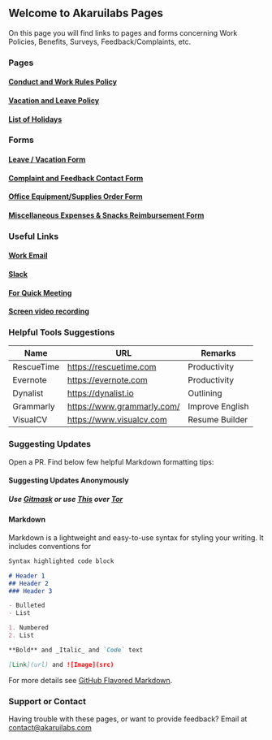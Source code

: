 ## Welcome to Akaruilabs Pages

On this page you will find links to pages and forms concerning Work Policies, Benefits, Surveys, Feedback/Complaints, etc.

### Pages
#### [Conduct and Work Rules Policy](http://pages.akaruilabs.com/work-rules)
#### [Vacation and Leave Policy](http://pages.akaruilabs.com/vacation)
#### [List of Holidays](http://pages.akaruilabs.com/holidays)

### Forms
#### [Leave / Vacation Form](https://docs.google.com/forms/d/e/1FAIpQLSfDNYQl0xGu5CQAb8-uFp0NDOr9d9OnlfrH3oJZ3cyHp9KS_A/viewform?usp=sf_link)
#### [Complaint and Feedback Contact Form](https://docs.google.com/forms/d/e/1FAIpQLSe1kiJDX5qmFC3TPXI62tLwR4xAXP9rb5cPRHReHzmtWQV10A/viewform?usp=sf_link)
#### [Office Equipment/Supplies Order Form](https://docs.google.com/forms/d/e/1FAIpQLSeF0z0Yfmh9-k_JkP0kvQq-qMCQ8_BxnLSnovuG5KumKkb8fw/viewform?usp=sf_link)
#### [Miscellaneous Expenses & Snacks Reimbursement Form](https://docs.google.com/forms/d/e/1FAIpQLSeC0YPRfdxym3ob5vpFY6XPzT_AbgWDBngsS2NRgbq9LTKnIA/viewform?usp=sf_link)

### Useful Links
#### [Work Email](https://mail.akaruilabs.com)
#### [Slack](https://akaruilabs.slack.com)
#### [For Quick Meeting](https://meet.google.com)
#### [Screen video recording](https://www.useloom.com)

### Helpful Tools Suggestions
|Name    |URL         |Remarks|
|--------|------------|-------|
|RescueTime|https://rescuetime.com  |Productivity|
|Evernote|https://evernote.com |Productivity|
|Dynalist|https://dynalist.io |Outlining|
|Grammarly|https://www.grammarly.com/ |Improve English|
|VisualCV|https://www.visualcv.com |Resume Builder|

### Suggesting Updates

Open a PR. Find below few helpful Markdown formatting tips:

#### Suggesting Updates Anonymously
##### Use [Gitmask](http://www.gitmask.com) or use [This](https://github.com/chr15m/gitnonymous) over [Tor](https://www.torproject.org/download/download-easy.html.en)
#### Markdown

Markdown is a lightweight and easy-to-use syntax for styling your writing. It includes conventions for

```markdown
Syntax highlighted code block

# Header 1
## Header 2
### Header 3

- Bulleted
- List

1. Numbered
2. List

**Bold** and _Italic_ and `Code` text

[Link](url) and ![Image](src)
```

For more details see [GitHub Flavored Markdown](https://guides.github.com/features/mastering-markdown/).


### Support or Contact

Having trouble with these pages, or want to provide feedback? Email at contact@akaruilabs.com 
